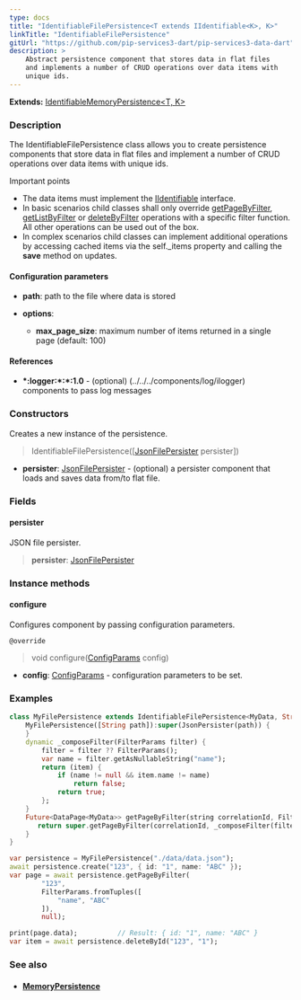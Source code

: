 ```yaml
---
type: docs
title: "IdentifiableFilePersistence<T extends IIdentifiable<K>, K>"
linkTitle: "IdentifiableFilePersistence"
gitUrl: "https://github.com/pip-services3-dart/pip-services3-data-dart"
description: >
    Abstract persistence component that stores data in flat files
    and implements a number of CRUD operations over data items with
    unique ids. 
---
```


**Extends:** [IdentifiableMemoryPersistence<T, K>](../identifiable_memory_persistence)

### Description

The IdentifiableFilePersistence class allows you to create persistence components that store data in flat files and implement a number of CRUD operations over data items with unique ids.

Important points

- The data items must implement the [IIdentifiable](../../../commons/data/iidentifiable) interface.
- In basic scenarios child classes shall only override [getPageByFilter](../memory_persistence/#getpagebyfilter), [getListByFilter](../memory_persistence/#getlistbyfilter) or [deleteByFilter](../memory_persistence/#deletebyfilter) operations with a specific filter function. All other operations can be used out of the box. 
- In complex scenarios child classes can implement additional operations by accessing cached items via the self._items property and calling the **save** method on updates.

#### Configuration parameters

- **path**: path to the file where data is stored

- **options**:
    - **max_page_size**: maximum number of items returned in a single page (default: 100)

#### References
- **\*:logger:\*:\*:1.0** - (optional) (../../../components/log/ilogger) components to pass log messages


### Constructors
Creates a new instance of the persistence.

> IdentifiableFilePersistence([[JsonFilePersister<T>](../json_file_persister) persister])

- **persister**: [JsonFilePersister<T>](../json_file_persister) - (optional) a persister component that loads and saves data from/to flat file.

### Fields

<span class="hide-title-link">

#### persister
JSON file persister.
> **persister**: [JsonFilePersister<T>](../json_file_persister)

</span>


### Instance methods

#### configure
Configures component by passing configuration parameters.

`@override`
> void configure([ConfigParams](../../../commons/config/config_params) config)

- **config**: [ConfigParams](../../../commons/config/config_params) - configuration parameters to be set.

### Examples

```dart
class MyFilePersistence extends IdentifiableFilePersistence<MyData, String> {
    MyFilePersistence([String path]):super(JsonPersister(path)) {
    }
    dynamic _composeFilter(FilterParams filter) {
        filter = filter ?? FilterParams();
        var name = filter.getAsNullableString("name");
        return (item) {
            if (name != null && item.name != name)
                return false;
            return true;
        };
    }
    Future<DataPage<MyData>> getPageByFilter(string correlationId, FilterParams filter, PagingParams paging){
       return super.getPageByFilter(correlationId, _composeFilter(filter), paging, null, null);
    }
}

var persistence = MyFilePersistence("./data/data.json");
await persistence.create("123", { id: "1", name: "ABC" });
var page = await persistence.getPageByFilter(
        "123",
        FilterParams.fromTuples([
            "name", "ABC"
        ]),
        null);

print(page.data);          // Result: { id: "1", name: "ABC" }
var item = await persistence.deleteById("123", "1");
```


### See also
- #### [MemoryPersistence](../memory_persistence)
